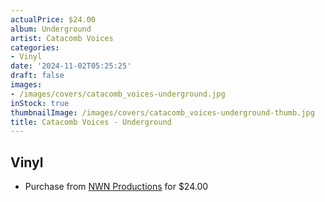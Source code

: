 ```yaml
---
actualPrice: $24.00
album: Underground
artist: Catacomb Voices
categories:
- Vinyl
date: '2024-11-02T05:25:25'
draft: false
images:
- /images/covers/catacomb_voices-underground.jpg
inStock: true
thumbnailImage: /images/covers/catacomb_voices-underground-thumb.jpg
title: Catacomb Voices - Underground
---
```


## Vinyl
* Purchase from [NWN Productions](http://shop.nwnprod.com/index.php?route=product/product&path=75&product_id=47685&sort=pd.name&order=ASC) for $24.00
